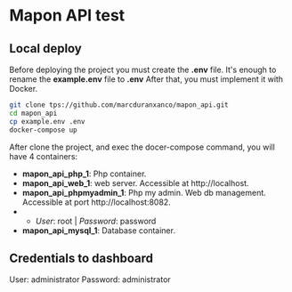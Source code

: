 # Mapon API test

## Local deploy
Before deploying the project you must create the __.env__ file. It's enough to rename the __example.env__ file to __.env__
After that, you must implement it with Docker.

```bash
git clone tps://github.com/marcduranxanco/mapon_api.git
cd mapon_api
cp example.env .env
docker-compose up
```

After clone the project, and exec the docer-compose command, you will have 4 containers:
- __mapon_api_php_1__: Php container.
- __mapon_api_web_1__: web server. Accessible at http://localhost.
- __mapon_api_phpmyadmin_1__: Php my admin. Web db management. Accessible at port http://localhost:8082.
- - *User*: root | *Password*: password
- __mapon_api_mysql_1__: Database container.

## Credentials to dashboard
User: administrator
Password: administrator
